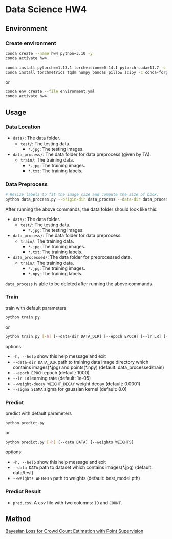 # Data Science HW4

## Environment

### Create environment

```bash
conda create --name hw4 python=3.10 -y
conda activate hw4

conda install pytorch==1.13.1 torchvision==0.14.1 pytorch-cuda=11.7 -c pytorch -c nvidia -y
conda install torchmetrics tqdm numpy pandas pillow scipy -c conda-forge -y
```

or

```bash
conda env create --file environment.yml
conda activate hw4
```

## Usage

### Data Location

- `data/`: The data folder.
  - `test/`: The testing data.
    - `*.jpg`: The testing images.
- `data_process/`: The data folder for data preprocess (given by TA).
  - `train/`: The training data.
    - `*.jpg`: The training images.
    - `*.txt`: The training labels.

### Data Preprocess

```bash
# Resize labels to fit the image size and compute the size of bbox.
python data_process.py --origin-dir data_process --data-dir data_processed
```

After running the above commands, the data folder should look like this:

- `data/`: The data folder.
  - `test/`: The testing data.
    - `*.jpg`: The testing images.
- `data_process/`: The data folder for data preprocess.
  - `train/`: The training data.
    - `*.jpg`: The training images.
    - `*.txt`: The training labels.
- `data_processed/`: The data folder for preprocessed data.
  - `train/`: The training data.
    - `*.jpg`: The training images.
    - `*.npy`: The training labels.

`data_process` is able to be deleted after running the above commands.

### Train

train with default parameters

```bash
python train.py
```

or

```bash
python train.py [-h] [--data-dir DATA_DIR] [--epoch EPOCH] [--lr LR] [--weight-decay WEIGHT_DECAY] [--sigma SIGMA]
```

options:

- `-h, --help`            show this help message and exit
- `--data-dir DATA_DIR`   path to training data image directory which contains images(\*.jpg) and points(\*.npy)
                          (default: data_processed/train)
- `--epoch EPOCH`         epoch (default: 1000)
- `--lr LR`               learning rate (default: 1e-05)
- `--weight-decay WEIGHT_DECAY`
                          weight decay (default: 0.0001)
- `--sigma SIGMA`         sigma for gaussian kernel (default: 8.0)

### Predict

predict with default parameters

```bash
python predict.py
```

or

```bash
python predict.py [-h] [--data DATA] [--weights WEIGHTS]
```

options:

- `-h, --help`         show this help message and exit
- `--data DATA`        path to dataset which contains images(\*.jpg) (default: data/test)
- `--weights WEIGHTS`  path to weights (default: best_model.pth)

### Predict Result

- `pred.csv`: A csv file with two columns: `ID` and `COUNT`.

## Method

[Bayesian Loss for Crowd Count Estimation with Point Supervision](https://arxiv.org/pdf/1908.03684.pdf)
